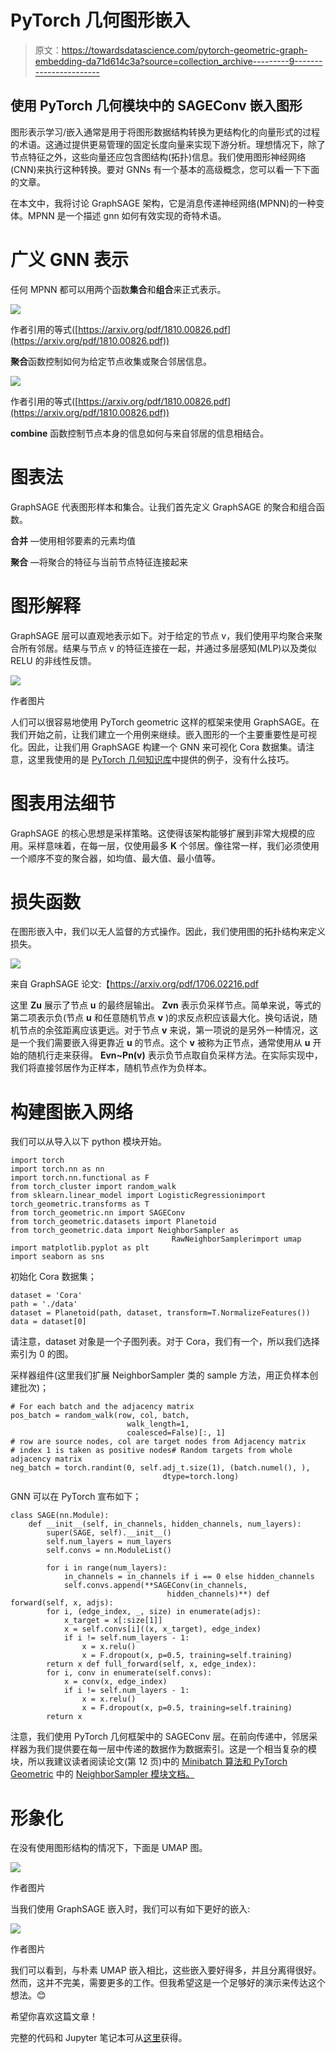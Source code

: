 # PyTorch 几何图形嵌入

> 原文：<https://towardsdatascience.com/pytorch-geometric-graph-embedding-da71d614c3a?source=collection_archive---------9----------------------->

## 使用 **PyTorch 几何**模块中的 SAGEConv 嵌入图形

图形表示学习/嵌入通常是用于将图形数据结构转换为更结构化的向量形式的过程的术语。这通过提供更易管理的固定长度向量来实现下游分析。理想情况下，除了节点特征之外，这些向量还应包含图结构(拓扑)信息。我们使用图形神经网络(CNN)来执行这种转换。要对 GNNs 有一个基本的高级概念，您可以看一下下面的文章。

</what-can-you-do-with-gnns-5dbec638b525>  

在本文中，我将讨论 GraphSAGE 架构，它是消息传递神经网络(MPNN)的一种变体。MPNN 是一个描述 gnn 如何有效实现的奇特术语。

# 广义 GNN 表示

任何 MPNN 都可以用两个函数**集合**和**组合**来正式表示。

![](img/4249dc2c020088381d3490edaa64b917.png)

作者引用的等式([https://arxiv.org/pdf/1810.00826.pdf](https://arxiv.org/pdf/1810.00826.pdf))

**聚合**函数控制如何为给定节点收集或聚合邻居信息。

![](img/c96bdc68a0cd6de92c64d3de4ccb8bfa.png)

作者引用的等式([https://arxiv.org/pdf/1810.00826.pdf](https://arxiv.org/pdf/1810.00826.pdf))

**combine** 函数控制节点本身的信息如何与来自邻居的信息相结合。

# 图表法

GraphSAGE 代表图形样本和集合。让我们首先定义 GraphSAGE 的聚合和组合函数。

**合并** —使用相邻要素的元素均值

**聚合** —将聚合的特征与当前节点特征连接起来

# 图形解释

GraphSAGE 层可以直观地表示如下。对于给定的节点 v，我们使用平均聚合来聚合所有邻居。结果与节点 v 的特征连接在一起，并通过多层感知(MLP)以及类似 RELU 的非线性反馈。

![](img/ca4ad22822393bb18bb7dfe76c345b5c.png)

作者图片

人们可以很容易地使用 PyTorch geometric 这样的框架来使用 GraphSAGE。在我们开始之前，让我们建立一个用例来继续。嵌入图形的一个主要重要性是可视化。因此，让我们用 GraphSAGE 构建一个 GNN 来可视化 Cora 数据集。请注意，这里我使用的是 [PyTorch 几何知识库](https://github.com/rusty1s/pytorch_geometric/blob/master/examples/graph_sage_unsup.py)中提供的例子，没有什么技巧。

# 图表用法细节

GraphSAGE 的核心思想是采样策略。这使得该架构能够扩展到非常大规模的应用。采样意味着，在每一层，仅使用最多 **K** 个邻居。像往常一样，我们必须使用一个顺序不变的聚合器，如均值、最大值、最小值等。

# 损失函数

在图形嵌入中，我们以无人监督的方式操作。因此，我们使用图的拓扑结构来定义损失。

![](img/c147e7dca288bfea6bbe2eeae3e45cc3.png)

来自 GraphSAGE 论文:【https://arxiv.org/pdf/1706.02216.pdf 

这里 **Zu** 展示了节点 **u** 的最终层输出。 **Zvn** 表示负采样节点。简单来说，等式的第二项表示负(节点 **u** 和任意随机节点 **v** )的求反点积应该最大化。换句话说，随机节点的余弦距离应该更远。对于节点 **v** 来说，第一项说的是另外一种情况，这是一个我们需要嵌入得更靠近 **u** 的节点。这个 **v** 被称为正节点，通常使用从 **u** 开始的随机行走来获得。 **Evn~Pn(v)** 表示负节点取自负采样方法。在实际实现中，我们将直接邻居作为正样本，随机节点作为负样本。

# 构建图嵌入网络

我们可以从导入以下 python 模块开始。

```
import torch
import torch.nn as nn
import torch.nn.functional as F
from torch_cluster import random_walk
from sklearn.linear_model import LogisticRegressionimport torch_geometric.transforms as T
from torch_geometric.nn import SAGEConv
from torch_geometric.datasets import Planetoid
from torch_geometric.data import NeighborSampler as
                                    RawNeighborSamplerimport umap
import matplotlib.pyplot as plt
import seaborn as sns
```

初始化 Cora 数据集；

```
dataset = 'Cora'
path = './data'
dataset = Planetoid(path, dataset, transform=T.NormalizeFeatures())
data = dataset[0]
```

请注意，dataset 对象是一个子图列表。对于 Cora，我们有一个，所以我们选择索引为 0 的图。

采样器组件(这里我们扩展 NeighborSampler 类的 sample 方法，用正负样本创建批次)；

```
# For each batch and the adjacency matrix
pos_batch = random_walk(row, col, batch, 
                          walk_length=1,
                          coalesced=False)[:, 1]
# row are source nodes, col are target nodes from Adjacency matrix
# index 1 is taken as positive nodes# Random targets from whole adjacency matrix
neg_batch = torch.randint(0, self.adj_t.size(1), (batch.numel(), ),
                                  dtype=torch.long)
```

GNN 可以在 PyTorch 宣布如下；

```
class SAGE(nn.Module):
    def __init__(self, in_channels, hidden_channels, num_layers):
        super(SAGE, self).__init__()
        self.num_layers = num_layers
        self.convs = nn.ModuleList()

        for i in range(num_layers):
            in_channels = in_channels if i == 0 else hidden_channels
            self.convs.append(**SAGEConv(in_channels,
                                   hidden_channels)**) def forward(self, x, adjs):
        for i, (edge_index, _, size) in enumerate(adjs):
            x_target = x[:size[1]]  
            x = self.convs[i]((x, x_target), edge_index)
            if i != self.num_layers - 1:
                x = x.relu()
                x = F.dropout(x, p=0.5, training=self.training)
        return x def full_forward(self, x, edge_index):
        for i, conv in enumerate(self.convs):
            x = conv(x, edge_index)
            if i != self.num_layers - 1:
                x = x.relu()
                x = F.dropout(x, p=0.5, training=self.training)
        return x
```

注意，我们使用 PyTorch 几何框架中的 SAGEConv 层。在前向传递中，邻居采样器为我们提供要在每一层中传递的数据作为数据索引。这是一个相当复杂的模块，所以我建议读者阅读论文(第 12 页)中的 [Minibatch 算法和 PyTorch Geometric](https://arxiv.org/pdf/1706.02216.pdf) 中的 [NeighborSampler 模块文档。](https://pytorch-geometric.readthedocs.io/en/latest/modules/data.html?highlight=neighborsampler#torch_geometric.data.NeighborSampler)

# 形象化

在没有使用图形结构的情况下，下面是 UMAP 图。

![](img/6b32bf9cfa241139595272ee409406b1.png)

作者图片

当我们使用 GraphSAGE 嵌入时，我们可以有如下更好的嵌入:

![](img/532df1d6d5655f266ef2f30a220c8c69.png)

作者图片

我们可以看到，与朴素 UMAP 嵌入相比，这些嵌入要好得多，并且分离得很好。然而，这并不完美，需要更多的工作。但我希望这是一个足够好的演示来传达这个想法。😊

希望你喜欢这篇文章！

完整的代码和 Jupyter 笔记本可从[这里](https://gist.github.com/anuradhawick/904e7f2d2101f4b76516d04046007426)获得。